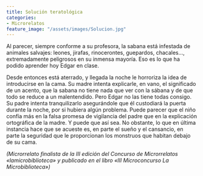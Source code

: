 ```yaml
---
title: Solución teratológica
categories:
- Microrelatos
feature_image: "/assets/images/Solucion.jpg"
---
```


Al parecer, siempre conforme a su profesora, la sabana está infestada de animales salvajes: leones, jirafas, rinocerontes, guepardos, chacales…, extremadamente peligrosos en su inmensa mayoría. Eso es lo que ha podido aprender hoy Edgar en clase.

<!-- more -->

Desde entonces está aterrado, y llegada la noche le horroriza la idea de introducirse en la cama. Su madre intenta explicarle, en vano, el significado de un acento, que la sabana no tiene nada que ver con la sábana y de que todo se reduce a un malentendido. Pero Edgar no las tiene todas consigo. Su padre intenta tranquilizarlo asegurándole que él custodiará la puerta durante la noche, por si hubiera algún problema. Puede parecer que el niño confía más en la falsa promesa de vigilancia del padre que en la explicación ortográfica de la madre. Y puede que así sea. No obstante, lo que en última instancia hace que se acueste es, en parte el sueño y el cansancio, en parte la seguridad que le proporcionan los monstruos que habitan debajo de su cama. 

*(Microrrelato finalista de la III edición del Concurso de Microrrelatos «lamicrobiblioteca» y publicado en el libro «III Microconcurso La Microbiblioteca»)*